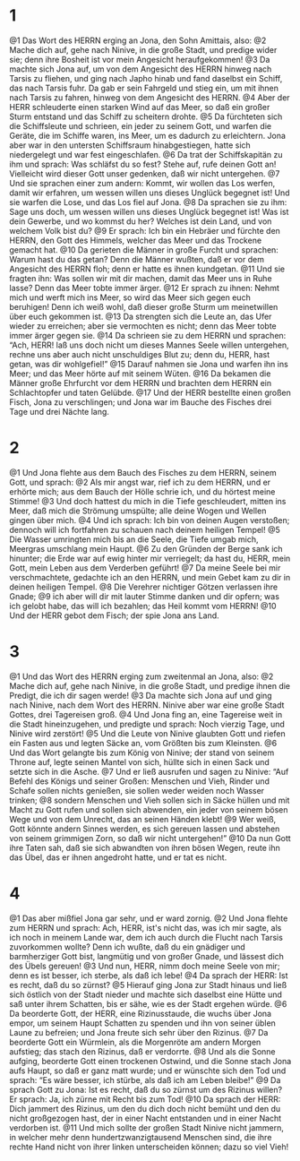 # 1 
@1 Das Wort des HERRN erging an Jona, den Sohn Amittais, also: 
@2 Mache dich auf, gehe nach Ninive, in die große Stadt, und predige wider sie; denn ihre Bosheit ist vor mein Angesicht heraufgekommen! 
@3 Da machte sich Jona auf, um von dem Angesicht des HERRN hinweg nach Tarsis zu fliehen, und ging nach Japho hinab und fand daselbst ein Schiff, das nach Tarsis fuhr. Da gab er sein Fahrgeld und stieg ein, um mit ihnen nach Tarsis zu fahren, hinweg von dem Angesicht des HERRN. 
@4 Aber der HERR schleuderte einen starken Wind auf das Meer, so daß ein großer Sturm entstand und das Schiff zu scheitern drohte. 
@5 Da fürchteten sich die Schiffsleute und schrieen, ein jeder zu seinem Gott, und warfen die Geräte, die im Schiffe waren, ins Meer, um es dadurch zu erleichtern. Jona aber war in den untersten Schiffsraum hinabgestiegen, hatte sich niedergelegt und war fest eingeschlafen. 
@6 Da trat der Schiffskapitän zu ihm und sprach: Was schläfst du so fest? Stehe auf, rufe deinen Gott an! Vielleicht wird dieser Gott unser gedenken, daß wir nicht untergehen. 
@7 Und sie sprachen einer zum andern: Kommt, wir wollen das Los werfen, damit wir erfahren, um wessen willen uns dieses Unglück begegnet ist! Und sie warfen die Lose, und das Los fiel auf Jona. 
@8 Da sprachen sie zu ihm: Sage uns doch, um wessen willen uns dieses Unglück begegnet ist! Was ist dein Gewerbe, und wo kommst du her? Welches ist dein Land, und von welchem Volk bist du? 
@9 Er sprach: Ich bin ein Hebräer und fürchte den HERRN, den Gott des Himmels, welcher das Meer und das Trockene gemacht hat. 
@10 Da gerieten die Männer in große Furcht und sprachen: Warum hast du das getan? Denn die Männer wußten, daß er vor dem Angesicht des HERRN floh; denn er hatte es ihnen kundgetan. 
@11 Und sie fragten ihn: Was sollen wir mit dir machen, damit das Meer uns in Ruhe lasse? Denn das Meer tobte immer ärger. 
@12 Er sprach zu ihnen: Nehmt mich und werft mich ins Meer, so wird das Meer sich gegen euch beruhigen! Denn ich weiß wohl, daß dieser große Sturm um meinetwillen über euch gekommen ist. 
@13 Da strengten sich die Leute an, das Ufer wieder zu erreichen; aber sie vermochten es nicht; denn das Meer tobte immer ärger gegen sie. 
@14 Da schrieen sie zu dem HERRN und sprachen: “Ach, HERR! laß uns doch nicht um dieses Mannes Seele willen untergehen, rechne uns aber auch nicht unschuldiges Blut zu; denn du, HERR, hast getan, was dir wohlgefiel!” 
@15 Darauf nahmen sie Jona und warfen ihn ins Meer; und das Meer hörte auf mit seinem Wüten. 
@16 Da bekamen die Männer große Ehrfurcht vor dem HERRN und brachten dem HERRN ein Schlachtopfer und taten Gelübde. 
@17 Und der HERR bestellte einen großen Fisch, Jona zu verschlingen; und Jona war im Bauche des Fisches drei Tage und drei Nächte lang. 

# 2 
@1 Und Jona flehte aus dem Bauch des Fisches zu dem HERRN, seinem Gott, und sprach: 
@2 Als mir angst war, rief ich zu dem HERRN, und er erhörte mich; aus dem Bauch der Hölle schrie ich, und du hörtest meine Stimme! 
@3 Und doch hattest du mich in die Tiefe geschleudert, mitten ins Meer, daß mich die Strömung umspülte; alle deine Wogen und Wellen gingen über mich. 
@4 Und ich sprach: Ich bin von deinen Augen verstoßen; dennoch will ich fortfahren zu schauen nach deinem heiligen Tempel! 
@5 Die Wasser umringten mich bis an die Seele, die Tiefe umgab mich, Meergras umschlang mein Haupt. 
@6 Zu den Gründen der Berge sank ich hinunter; die Erde war auf ewig hinter mir verriegelt; da hast du, HERR, mein Gott, mein Leben aus dem Verderben geführt! 
@7 Da meine Seele bei mir verschmachtete, gedachte ich an den HERRN, und mein Gebet kam zu dir in deinen heiligen Tempel. 
@8 Die Verehrer nichtiger Götzen verlassen ihre Gnade; 
@9 ich aber will dir mit lauter Stimme danken und dir opfern; was ich gelobt habe, das will ich bezahlen; das Heil kommt vom HERRN! 
@10 Und der HERR gebot dem Fisch; der spie Jona ans Land. 

# 3 
@1 Und das Wort des HERRN erging zum zweitenmal an Jona, also: 
@2 Mache dich auf, gehe nach Ninive, in die große Stadt, und predige ihnen die Predigt, die ich dir sagen werde! 
@3 Da machte sich Jona auf und ging nach Ninive, nach dem Wort des HERRN. Ninive aber war eine große Stadt Gottes, drei Tagereisen groß. 
@4 Und Jona fing an, eine Tagereise weit in die Stadt hineinzugehen, und predigte und sprach: Noch vierzig Tage, und Ninive wird zerstört! 
@5 Und die Leute von Ninive glaubten Gott und riefen ein Fasten aus und legten Säcke an, vom Größten bis zum Kleinsten. 
@6 Und das Wort gelangte bis zum König von Ninive; der stand von seinem Throne auf, legte seinen Mantel von sich, hüllte sich in einen Sack und setzte sich in die Asche. 
@7 Und er ließ ausrufen und sagen zu Ninive: “Auf Befehl des Königs und seiner Großen: Menschen und Vieh, Rinder und Schafe sollen nichts genießen, sie sollen weder weiden noch Wasser trinken; 
@8 sondern Menschen und Vieh sollen sich in Säcke hüllen und mit Macht zu Gott rufen und sollen sich abwenden, ein jeder von seinem bösen Wege und von dem Unrecht, das an seinen Händen klebt! 
@9 Wer weiß, Gott könnte andern Sinnes werden, es sich gereuen lassen und abstehen von seinem grimmigen Zorn, so daß wir nicht untergehen!” 
@10 Da nun Gott ihre Taten sah, daß sie sich abwandten von ihren bösen Wegen, reute ihn das Übel, das er ihnen angedroht hatte, und er tat es nicht. 

# 4 
@1 Das aber mißfiel Jona gar sehr, und er ward zornig. 
@2 Und Jona flehte zum HERRN und sprach: Ach, HERR, ist's nicht das, was ich mir sagte, als ich noch in meinem Lande war, dem ich auch durch die Flucht nach Tarsis zuvorkommen wollte? Denn ich wußte, daß du ein gnädiger und barmherziger Gott bist, langmütig und von großer Gnade, und lässest dich des Übels gereuen! 
@3 Und nun, HERR, nimm doch meine Seele von mir; denn es ist besser, ich sterbe, als daß ich lebe! 
@4 Da sprach der HERR: Ist es recht, daß du so zürnst? 
@5 Hierauf ging Jona zur Stadt hinaus und ließ sich östlich von der Stadt nieder und machte sich daselbst eine Hütte und saß unter ihrem Schatten, bis er sähe, wie es der Stadt ergehen würde. 
@6 Da beorderte Gott, der HERR, eine Rizinusstaude, die wuchs über Jona empor, um seinem Haupt Schatten zu spenden und ihn von seiner üblen Laune zu befreien; und Jona freute sich sehr über den Rizinus. 
@7 Da beorderte Gott ein Würmlein, als die Morgenröte am andern Morgen aufstieg; das stach den Rizinus, daß er verdorrte. 
@8 Und als die Sonne aufging, beorderte Gott einen trockenen Ostwind, und die Sonne stach Jona aufs Haupt, so daß er ganz matt wurde; und er wünschte sich den Tod und sprach: “Es wäre besser, ich stürbe, als daß ich am Leben bleibe!” 
@9 Da sprach Gott zu Jona: Ist es recht, daß du so zürnst um des Rizinus willen? Er sprach: Ja, ich zürne mit Recht bis zum Tod! 
@10 Da sprach der HERR: Dich jammert des Rizinus, um den du dich doch nicht bemüht und den du nicht großgezogen hast, der in einer Nacht entstanden und in einer Nacht verdorben ist. 
@11 Und mich sollte der großen Stadt Ninive nicht jammern, in welcher mehr denn hundertzwanzigtausend Menschen sind, die ihre rechte Hand nicht von ihrer linken unterscheiden können; dazu so viel Vieh! 